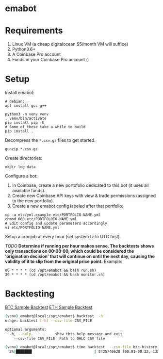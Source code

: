 # emabot

# Requirements

1. Linux VM (a cheap digitalocean $5/month VM will suffice)
2. Python3.6+
3. A Coinbase Pro account
4. Funds in your Coinbase Pro account :)

# Setup

Install emabot:
```
# debian:
apt install gcc g++

python3 -m venv venv
. venv/bin/activate
pip install pip -U
# Some of these take a while to build
pip install .
```

Decompress the `*.csv.gz` files to get started.
```
gunzip *.csv.gz
```

Create directories:
```
mkdir log data
```

Configure a bot:
1. In Coinbase, create a new portofolio dedicated to this bot (it uses all
   available funds).
2. Create new Coinbase API keys with view & trade permissions (assigned to the
   new portfolio).
3. Create a new emabot config labeled after that portfolio:
```
cp -a etc/yml.example etc/PORTFOLIO-NAME.yml
chmod 600 etc/PORTFOLOIO-NAME.yml
# Edit config and update parameters accordingly
vi etc/PORTFOLIO-NAME.yml
```

Setup a cronjob at every hour (set system tz to UTC first).

*TODO* **Determine if running per hour makes sense. The backtests shows only transactions on 00:00:00,
which could be considered the 'origination decision' that will continue on until the next day,
causing the validity of it to slip from the original price point.**
Example:
```
00 * * * * (cd /opt/emabot && bash run.sh)
30 * * * * (cd /opt/emabot && bash monitor.sh)
```

# Backtesting
[BTC Sample Backtest](/backtests/backtest-btc.log)
[ETH Sample Backtest](/backtests/backtest-eth.log)
```bash
(venv) emabot@local:/opt/emabot$ backtest  -h
usage: backtest [-h] --csv-file CSV_FILE

optional arguments:
  -h, --help           show this help message and exit
    --csv-file CSV_FILE  Path to OHLC CSV file
```
```bash
(venv) emabot@local:/opt/emabot$ time backtest  --csv-file btc-history-1m-ohlc.csv
  5%|███████▎                            | 2425/46628 [00:01<00:32, 1359.63it/s]
```
